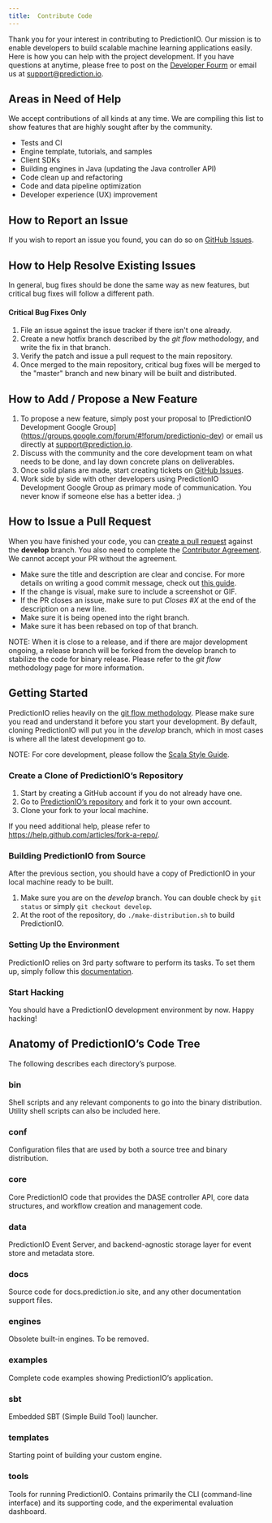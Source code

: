 ```yaml
---
title:  Contribute Code
---
```


Thank you for your interest in contributing to PredictionIO. Our mission is to
enable developers to build scalable machine learning applications easily. Here is how you can help with the project development. If you have questions at anytime, please free to post on the [Developer Fourm](https://groups.google.com/forum/#!forum/predictionio-dev) or email us at support@prediction.io.

## Areas in Need of Help

We accept contributions of all kinds at any time. We are compiling this list to
show features that are highly sought after by the community.

- Tests and CI
- Engine template, tutorials, and samples
- Client SDKs
- Building engines in Java (updating the Java controller API)
- Code clean up and refactoring
- Code and data pipeline optimization
- Developer experience (UX) improvement

## How to Report an Issue

If you wish to report an issue you found,  you can do so on [GitHub Issues](https://github.com/PredictionIO/PredictionIO/issues).

## How to Help Resolve Existing Issues

In general, bug fixes should be done the same way as new features, but critical
bug fixes will follow a different path.

#### Critical Bug Fixes Only

1. File an issue against the issue tracker if there isn't one already.
2. Create a new hotfix branch described by the *git flow* methodology, and write
   the fix in that branch.
3. Verify the patch and issue a pull request to the main repository.
4. Once merged to the main repository, critical bug fixes will be merged to the
   "master" branch and new binary will be built and distributed.


## How to Add / Propose a New Feature

1. To propose a new feature, simply post your proposal to [PredictionIO
   Development Google Group]
   (https://groups.google.com/forum/#!forum/predictionio-dev) or email us directly at support@prediction.io.
2. Discuss with the community and the core development team on what needs to be
   done, and lay down concrete plans on deliverables.
3. Once solid plans are made, start creating tickets on [GitHub
   Issues](https://github.com/PredictionIO/PredictionIO/issues).
4. Work side by side with other developers using PredictionIO Development Google
   Group as primary mode of communication. You never know if someone else has a
   better idea. ;)


## How to Issue a Pull Request

When you have finished your code, you can [create a pull
request](https://help.github.com/articles/creating-a-pull-request/) against the
**develop** branch. You also need to complete the [Contributor Agreement](http://prediction.io/cla). We cannot accept your PR without the agreement.

- Make sure the title and description are clear and concise. For more details on
  writing a good commit message, check out [this
  guide](http://tbaggery.com/2008/04/19/a-note-about-git-commit-messages.html).
- If the change is visual, make sure to include a screenshot or GIF.
- If the PR closes an issue, make sure to put *Closes #X* at the end of the
  description on a new line.
- Make sure it is being opened into the right branch.
- Make sure it has been rebased on top of that branch.

NOTE: When it is close to a release, and if there are major development ongoing, a
release branch will be forked from the develop branch to stabilize the code for
binary release. Please refer to the *git flow* methodology page for more
information.

## Getting Started

PredictionIO relies heavily on the [git flow methodology](
http://nvie.com/posts/a-successful-git-branching-model/). Please make sure you
read and understand it before you start your development. By default, cloning
PredictionIO will put you in the *develop* branch, which in most cases is where
all the latest development go to.

NOTE: For core development, please follow the [Scala Style Guide](http://docs.scala-lang.org/style/).

### Create a Clone of PredictionIO’s Repository

1. Start by creating a GitHub account if you do not already have one.
2. Go to [PredictionIO’s
   repository](https://github.com/PredictionIO/PredictionIO) and fork it to your
   own account.
3. Clone your fork to your local machine.

If you need additional help, please refer to
https://help.github.com/articles/fork-a-repo/.

### Building PredictionIO from Source

After the previous section, you should have a copy of PredictionIO in your local
machine ready to be built.

1. Make sure you are on the *develop* branch. You can double check by `git
   status` or simply `git checkout develop`.
2. At the root of the repository, do `./make-distribution.sh` to build
   PredictionIO.

### Setting Up the Environment

PredictionIO relies on 3rd party software to perform its tasks. To set them up,
simply follow this [documentation](
http://docs.prediction.io/install/install-sourcecode/#installing-dependencies).

### Start Hacking

You should have a PredictionIO development environment by now. Happy hacking!

## Anatomy of PredictionIO’s Code Tree

The following describes each directory’s purpose.

### bin

Shell scripts and any relevant components to go into the binary distribution.
Utility shell scripts can also be included here.

### conf

Configuration files that are used by both a source tree and binary distribution.

### core

Core PredictionIO code that provides the DASE controller API, core data
structures, and workflow creation and management code.

### data

PredictionIO Event Server, and backend-agnostic storage layer for event store
and metadata store.

### docs

Source code for docs.prediction.io site, and any other documentation support
files.

### engines

Obsolete built-in engines. To be removed.

### examples

Complete code examples showing PredictionIO’s application.

### sbt

Embedded SBT (Simple Build Tool) launcher.

### templates

Starting point of building your custom engine.

### tools

Tools for running PredictionIO. Contains primarily the CLI (command-line
interface) and its supporting code, and the experimental evaluation dashboard.
